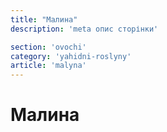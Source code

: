 ```yaml
---
title: "Малина"
description: 'meta опис сторінки'

section: 'ovochi'
category: 'yahidni-roslyny'
article: 'malyna'
---
```


# Малина